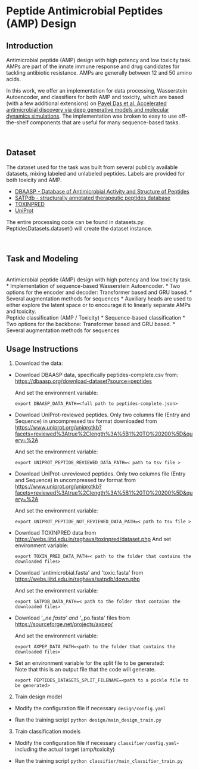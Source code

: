 # Peptide Antimicrobial Peptides (AMP) Design 

## Introduction

Antimicrobial peptide (AMP) design with high potency and low toxicity task.
AMPs are part of the innate immune response and drug candidates for tackling antibiotic resistance. AMPs are generally between 12 and 50 amino acids.  

In this work, we offer an implementation for data processing, Wasserstein Autoencoder, and classifiers for both AMP and toxicity, 
which are based (with a few additional extensions) on [Payel Das et al. Accelerated antimicrobial discovery via deep generative models and molecular dynamics simulations](https://www.nature.com/articles/s41551-021-00689-x).
The implementation was broken to easy to use off-the-shelf components that are useful for many sequence-based tasks.

<br/>


## Dataset
The dataset used for the task was built from several publicly available datasets, mixing labeled and unlabeled peptides. Labels are provided for both toxicity and AMP. 
  * [DBAASP - Database of Antimicrobial Activity and Structure of Peptides](https://dbaasp.org/)
  * [SATPdb - structurally annotated therapeutic peptides database](http://crdd.osdd.net/raghava/satpdb/)
  * [TOXINPRED](https://webs.iiitd.edu.in/raghava/toxinpred/dataset.php)
  * [UniProt](https://www.uniprot.org/)

The entire processing code can be found in datasets.py. PeptidesDatasets.dataset() will create the dataset instance. 

<br/>

## Task and Modeling 

<br/>
Antimicrobial peptide (AMP) design with high potency and low toxicity task.
* Implementation of sequence-based Wasserstein Autoencoder.
* Two options for the encoder and decoder: Transformer based and GRU based.
* Several augmentation methods for sequences
* Auxiliary heads are used to either explore the latent space or to encourage it to linearly separate AMPs and toxicity. 

<br/>
Peptide classification (AMP / Toxicity)
* Sequence-based classification 
* Two options for the backbone: Transformer based and GRU based.
* Several augmentation methods for sequences
<br/>



## Usage Instructions

1. Download the data:

  * Download DBAASP data, specifically peptides-complete.csv from: https://dbaasp.org/download-dataset?source=peptides

    And set the environment variable:

    `export DBAASP_DATA_PATH=<full path to peptides-complete.json>`

  * Download UniProt-reviewed peptides. Only two columns file (Entry and Sequence) in uncompressed tsv format downloaded from https://www.uniprot.org/uniprotkb?facets=reviewed%3Atrue%2Clength%3A%5B1%20TO%20200%5D&query=%2A

    And set the environment variable:

    `export UNIPROT_PEPTIDE_REVIEWED_DATA_PATH=< path to tsv file >` 

  * Download UniProt-unreviewed peptides. Only two columns file (Entry and Sequence) in uncompressed tsv format from https://www.uniprot.org/uniprotkb?facets=reviewed%3Atrue%2Clength%3A%5B1%20TO%20200%5D&query=%2A

    And set the environment variable:

    `export UNIPROT_PEPTIDE_NOT_REVIEWED_DATA_PATH=< path to tsv file >` 


  * Download TOXINPRED data from https://webs.iiitd.edu.in/raghava/toxinpred/dataset.php
    And set environment variable:

    `export TOXIN_PRED_DATA_PATH=< path to the folder that contains the downloaded files>`

  * Download 'antimicrobial.fasta' and 'toxic.fasta' from https://webs.iiitd.edu.in/raghava/satpdb/down.php

    And set the environment variable:

    `export SATPDB_DATA_PATH=< path to the folder that contains the downloaded files>` 

  *  Download '*_ne.fasta' and '*_po.fasta' files from https://sourceforge.net/projects/axpep/
  
      And set the environment variable:
  
      `export AXPEP_DATA_PATH=<path to the folder that contains the downloaded files>`

  * Set an environment variable for the split file to be generated:  
    Note that this is an output file that the code will generate.

      `export PEPTIDES_DATASETS_SPLIT_FILENAME=<path to a pickle file to be generated>`
            
2. Train design model

  * Modify the configuration file if necessary `design/config.yaml`

  * Run the training script `python design/main_design_train.py`

3. Train classification models

  * Modify the configuration file if necessary `classifier/config.yaml`- including the actual target (amp/toxicity)

  * Run the training script `python classifier/main_classifier_train.py`


